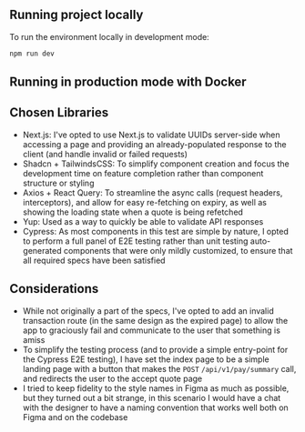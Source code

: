## Running project locally

To run the environment locally in development mode:

```bash
npm run dev
```

## Running in production mode with Docker

## Chosen Libraries

- Next.js: I've opted to use Next.js to validate UUIDs server-side when accessing a page and providing an already-populated response to the client (and handle invalid or failed requests)
- Shadcn + TailwindsCSS: To simplify component creation and focus the development time on feature completion rather than component structure or styling
- Axios + React Query: To streamline the async calls (request headers, interceptors), and allow for easy re-fetching on expiry, as well as showing the loading state when a quote is being refetched
- Yup: Used as a way to quickly be able to validate API responses
- Cypress: As most components in this test are simple by nature, I opted to perform a full panel of E2E testing rather than unit testing auto-generated components that were only mildly customized, to ensure that all required specs have been satisfied

## Considerations

- While not originally a part of the specs, I've opted to add an invalid transaction route (in the same design as the expired page) to allow the app to graciously fail and communicate to the user that something is amiss
- To simplify the testing process (and to provide a simple entry-point for the Cypress E2E testing), I have set the index page to be a simple landing page with a button that makes the `POST` `/api/v1/pay/summary` call, and redirects the user to the accept quote page
- I tried to keep fidelity to the style names in Figma as much as possible, but they turned out a bit strange, in this scenario I would have a chat with the designer to have a naming convention that works well both on Figma and on the codebase
